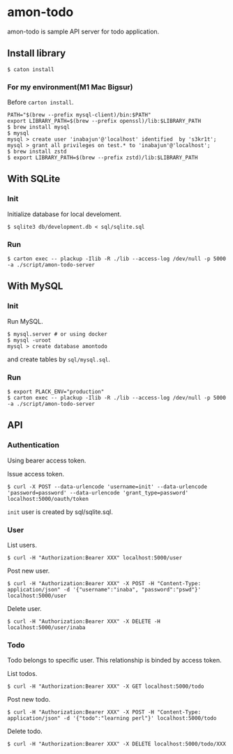 # amon-todo

amon-todo is sample API server for todo application.

## Install library

```
$ caton install
```

### For my environment(M1 Mac Bigsur)

Before `carton install`.

```
PATH="$(brew --prefix mysql-client)/bin:$PATH"
export LIBRARY_PATH=$(brew --prefix openssl)/lib:$LIBRARY_PATH
$ brew install mysql
$ mysql
mysql > create user 'inabajun'@'localhost' identified  by 's3kr1t';
mysql > grant all privileges on test.* to 'inabajun'@'localhost';
$ brew install zstd
$ export LIBRARY_PATH=$(brew --prefix zstd)/lib:$LIBRARY_PATH
```

## With SQLite

### Init

Initialize database for local develoment.

```
$ sqlite3 db/development.db < sql/sqlite.sql
```

### Run

```
$ carton exec -- plackup -Ilib -R ./lib --access-log /dev/null -p 5000 -a ./script/amon-todo-server
```

## With MySQL

### Init

Run MySQL.

```
$ mysql.server # or using docker
$ mysql -uroot
mysql > create database amontodo
```

and create tables by `sql/mysql.sql`.

### Run

```
$ export PLACK_ENV="production"
$ carton exec -- plackup -Ilib -R ./lib --access-log /dev/null -p 5000 -a ./script/amon-todo-server
```

## API

### Authentication

Using bearer access token.

Issue access token.

```
$ curl -X POST --data-urlencode 'username=init' --data-urlencode 'password=password' --data-urlencode 'grant_type=password' localhost:5000/oauth/token
```

`init` user is created by sql/sqlite.sql.

### User

List users.

```
$ curl -H "Authorization:Bearer XXX" localhost:5000/user
```

Post new user.

```
$ curl -H "Authorization:Bearer XXX" -X POST -H "Content-Type: application/json" -d '{"username":"inaba", "password":"pswd"}' localhost:5000/user
```

Delete user.

```
$ curl -H "Authorization:Bearer XXX" -X DELETE -H localhost:5000/user/inaba
```

### Todo

Todo belongs to specific user.
This relationship is binded by access token.

List todos.

```
$ curl -H "Authorization:Bearer XXX" -X GET localhost:5000/todo
```

Post new todo.

```
$ curl -H "Authorization:Bearer XXX" -X POST -H "Content-Type: application/json" -d '{"todo":"learning perl"}' localhost:5000/todo
```

Delete todo.

```
$ curl -H "Authorization:Bearer XXX" -X DELETE localhost:5000/todo/XXX
```
